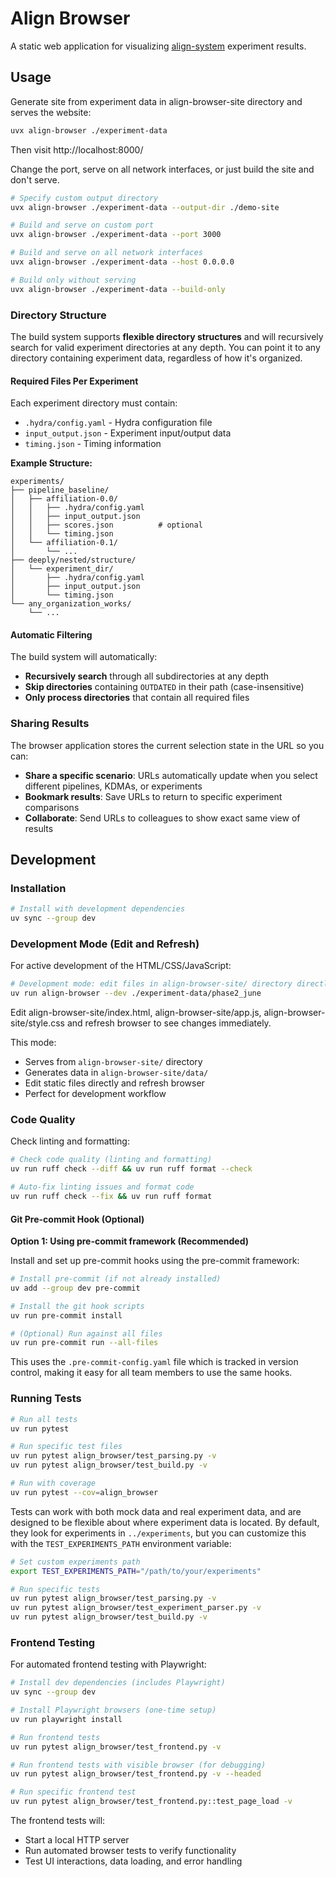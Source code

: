 # Align Browser

A static web application for visualizing [align-system](https://github.com/ITM-Kitware/align-system) experiment results.

## Usage

Generate site from experiment data in align-browser-site directory and serves the website:

```bash
uvx align-browser ./experiment-data
```

Then visit http://localhost:8000/

Change the port, serve on all network interfaces, or just build the site and don't serve.

```bash
# Specify custom output directory
uvx align-browser ./experiment-data --output-dir ./demo-site

# Build and serve on custom port
uvx align-browser ./experiment-data --port 3000

# Build and serve on all network interfaces
uvx align-browser ./experiment-data --host 0.0.0.0

# Build only without serving
uvx align-browser ./experiment-data --build-only
```

### Directory Structure

The build system supports **flexible directory structures** and will recursively search for valid experiment directories at any depth. You can point it to any directory containing experiment data, regardless of how it's organized.

#### Required Files Per Experiment

Each experiment directory must contain:

- `.hydra/config.yaml` - Hydra configuration file
- `input_output.json` - Experiment input/output data
- `timing.json` - Timing information

**Example Structure:**

```
experiments/
├── pipeline_baseline/
│   ├── affiliation-0.0/
│   │   ├── .hydra/config.yaml
│   │   ├── input_output.json
│   │   ├── scores.json          # optional
│   │   └── timing.json
│   └── affiliation-0.1/
│       └── ...
├── deeply/nested/structure/
│   └── experiment_dir/
│       ├── .hydra/config.yaml
│       ├── input_output.json
│       └── timing.json
└── any_organization_works/
    └── ...
```

#### Automatic Filtering

The build system will automatically:

- **Recursively search** through all subdirectories at any depth
- **Skip directories** containing `OUTDATED` in their path (case-insensitive)
- **Only process directories** that contain all required files

### Sharing Results

The browser application stores the current selection state in the URL so you can:

- **Share a specific scenario**: URLs automatically update when you select different pipelines, KDMAs, or experiments
- **Bookmark results**: Save URLs to return to specific experiment comparisons
- **Collaborate**: Send URLs to colleagues to show exact same view of results

## Development

### Installation

```bash
# Install with development dependencies
uv sync --group dev
```

### Development Mode (Edit and Refresh)

For active development of the HTML/CSS/JavaScript:

```bash
# Development mode: edit files in align-browser-site/ directory directly
uv run align-browser --dev ./experiment-data/phase2_june
```

Edit align-browser-site/index.html, align-browser-site/app.js, align-browser-site/style.css and refresh browser to see changes immediately.

This mode:

- Serves from `align-browser-site/` directory
- Generates data in `align-browser-site/data/`
- Edit static files directly and refresh browser
- Perfect for development workflow

### Code Quality

Check linting and formatting:

```bash
# Check code quality (linting and formatting)
uv run ruff check --diff && uv run ruff format --check

# Auto-fix linting issues and format code
uv run ruff check --fix && uv run ruff format
```

#### Git Pre-commit Hook (Optional)

**Option 1: Using pre-commit framework (Recommended)**

Install and set up pre-commit hooks using the pre-commit framework:

```bash
# Install pre-commit (if not already installed)
uv add --group dev pre-commit

# Install the git hook scripts
uv run pre-commit install

# (Optional) Run against all files
uv run pre-commit run --all-files
```

This uses the `.pre-commit-config.yaml` file which is tracked in version control, making it easy for all team members to use the same hooks.

### Running Tests

```bash
# Run all tests
uv run pytest

# Run specific test files
uv run pytest align_browser/test_parsing.py -v
uv run pytest align_browser/test_build.py -v

# Run with coverage
uv run pytest --cov=align_browser
```

Tests can work with both mock data and real experiment data, and are designed to be flexible about where experiment data is located. By default, they look for experiments in `../experiments`, but you can customize this with the `TEST_EXPERIMENTS_PATH` environment variable:

```bash
# Set custom experiments path
export TEST_EXPERIMENTS_PATH="/path/to/your/experiments"

# Run specific tests
uv run pytest align_browser/test_parsing.py -v
uv run pytest align_browser/test_experiment_parser.py -v
uv run pytest align_browser/test_build.py -v
```

### Frontend Testing

For automated frontend testing with Playwright:

```bash
# Install dev dependencies (includes Playwright)
uv sync --group dev

# Install Playwright browsers (one-time setup)
uv run playwright install

# Run frontend tests
uv run pytest align_browser/test_frontend.py -v

# Run frontend tests with visible browser (for debugging)
uv run pytest align_browser/test_frontend.py -v --headed

# Run specific frontend test
uv run pytest align_browser/test_frontend.py::test_page_load -v
```

The frontend tests will:

- Start a local HTTP server
- Run automated browser tests to verify functionality
- Test UI interactions, data loading, and error handling
